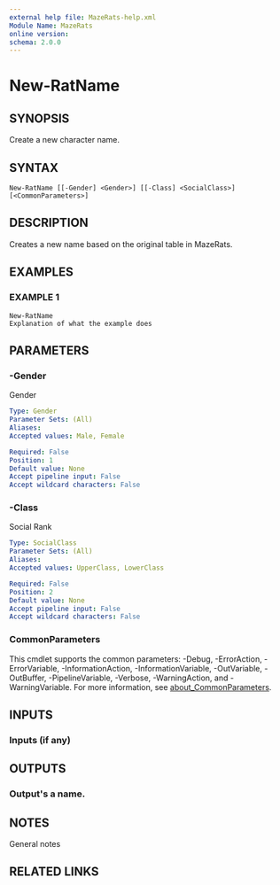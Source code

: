 ```yaml
---
external help file: MazeRats-help.xml
Module Name: MazeRats
online version:
schema: 2.0.0
---
```


# New-RatName

## SYNOPSIS
Create a new character name.

## SYNTAX

```
New-RatName [[-Gender] <Gender>] [[-Class] <SocialClass>] [<CommonParameters>]
```

## DESCRIPTION
Creates a new name based on the original table in MazeRats.

## EXAMPLES

### EXAMPLE 1
```
New-RatName
Explanation of what the example does
```

## PARAMETERS

### -Gender
Gender

```yaml
Type: Gender
Parameter Sets: (All)
Aliases:
Accepted values: Male, Female

Required: False
Position: 1
Default value: None
Accept pipeline input: False
Accept wildcard characters: False
```

### -Class
Social Rank

```yaml
Type: SocialClass
Parameter Sets: (All)
Aliases:
Accepted values: UpperClass, LowerClass

Required: False
Position: 2
Default value: None
Accept pipeline input: False
Accept wildcard characters: False
```

### CommonParameters
This cmdlet supports the common parameters: -Debug, -ErrorAction, -ErrorVariable, -InformationAction, -InformationVariable, -OutVariable, -OutBuffer, -PipelineVariable, -Verbose, -WarningAction, and -WarningVariable. For more information, see [about_CommonParameters](http://go.microsoft.com/fwlink/?LinkID=113216).

## INPUTS

### Inputs (if any)
## OUTPUTS

### Output's a name.
## NOTES
General notes

## RELATED LINKS
